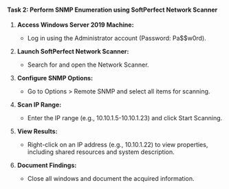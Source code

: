 #### Task 2: Perform SNMP Enumeration using SoftPerfect Network Scanner

1. **Access Windows Server 2019 Machine:**
   - Log in using the Administrator account (Password: Pa$$w0rd).

2. **Launch SoftPerfect Network Scanner:**
   - Search for and open the Network Scanner.

3. **Configure SNMP Options:**
   - Go to Options > Remote SNMP and select all items for scanning.

4. **Scan IP Range:**
   - Enter the IP range (e.g., 10.10.1.5-10.10.1.23) and click Start Scanning.

5. **View Results:**
   - Right-click on an IP address (e.g., 10.10.1.22) to view properties, including shared resources and system description.

6. **Document Findings:**
   - Close all windows and document the acquired information.
